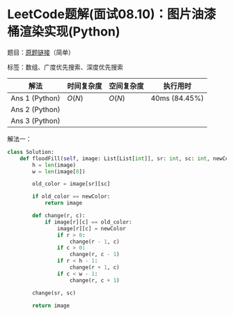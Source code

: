 # LeetCode题解(面试08.10)：图片油漆桶渲染实现(Python)

题目：[原题链接](https://leetcode-cn.com/problems/color-fill-lcci/)（简单）

标签：数组、广度优先搜索、深度优先搜索

| 解法           | 时间复杂度 | 空间复杂度 | 执行用时      |
| -------------- | ---------- | ---------- | ------------- |
| Ans 1 (Python) | $O(N)$     | $O(N)$     | 40ms (84.45%) |
| Ans 2 (Python) |            |            |               |
| Ans 3 (Python) |            |            |               |

解法一：

```python
class Solution:
    def floodFill(self, image: List[List[int]], sr: int, sc: int, newColor: int) -> List[List[int]]:
        h = len(image)
        w = len(image[0])

        old_color = image[sr][sc]

        if old_color == newColor:
            return image

        def change(r, c):
            if image[r][c] == old_color:
                image[r][c] = newColor
                if r > 0:
                    change(r - 1, c)
                if c > 0:
                    change(r, c - 1)
                if r < h - 1:
                    change(r + 1, c)
                if c < w - 1:
                    change(r, c + 1)

        change(sr, sc)

        return image
```